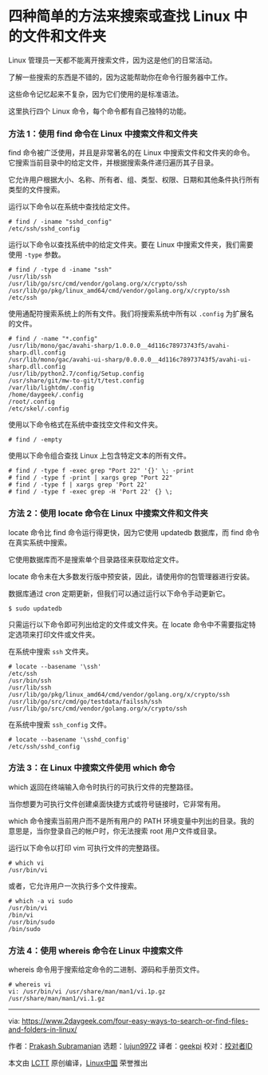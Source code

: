 [#]: collector: (lujun9972)
[#]: translator: (geekpi)
[#]: reviewer: ( )
[#]: publisher: ( )
[#]: url: ( )
[#]: subject: (Four Easy Ways to Search Or Find Files And Folders in Linux)
[#]: via: (https://www.2daygeek.com/four-easy-ways-to-search-or-find-files-and-folders-in-linux/)
[#]: author: (Prakash Subramanian https://www.2daygeek.com/author/prakash/)

四种简单的方法来搜索或查找 Linux 中的文件和文件夹
======

Linux 管理员一天都不能离开搜索文件，因为这是他们的日常活动。

了解一些搜索的东西是不错的，因为这能帮助你在命令行服务器中工作。

这些命令记忆起来不复杂，因为它们使用的是标准语法。

这里执行四个 Linux 命令，每个命令都有自己独特的功能。

### 方法 1：使用 find 命令在 Linux 中搜索文件和文件夹

find 命令被广泛使用，并且是非常著名的在 Linux 中搜索文件和文件夹的命令。它搜索当前目录中的给定文件，并根据搜索条件递归遍历其子目录。

它允许用户根据大小、名称、所有者、组、类型、权限、日期和其他条件执行所有类型的文件搜索。

运行以下命令以在系统中查找给定文件。

```
# find / -iname "sshd_config"
/etc/ssh/sshd_config
```

运行以下命令以查找系统中的给定文件夹。要在 Linux 中搜索文件夹，我们需要使用 `-type` 参数。

```
# find / -type d -iname "ssh"
/usr/lib/ssh
/usr/lib/go/src/cmd/vendor/golang.org/x/crypto/ssh
/usr/lib/go/pkg/linux_amd64/cmd/vendor/golang.org/x/crypto/ssh
/etc/ssh
```

使用通配符搜索系统上的所有文件。我们将搜索系统中所有以 `.config` 为扩展名的文件。

```
# find / -name "*.config"
/usr/lib/mono/gac/avahi-sharp/1.0.0.0__4d116c78973743f5/avahi-sharp.dll.config
/usr/lib/mono/gac/avahi-ui-sharp/0.0.0.0__4d116c78973743f5/avahi-ui-sharp.dll.config
/usr/lib/python2.7/config/Setup.config
/usr/share/git/mw-to-git/t/test.config
/var/lib/lightdm/.config
/home/daygeek/.config
/root/.config
/etc/skel/.config
```

使用以下命令格式在系统中查找空文件和文件夹。

```
# find / -empty
```

使用以下命令组合查找 Linux 上包含特定文本的所有文件。

```
# find / -type f -exec grep "Port 22" '{}' \; -print
# find / -type f -print | xargs grep "Port 22"
# find / -type f | xargs grep 'Port 22'
# find / -type f -exec grep -H 'Port 22' {} \;
```

### 方法 2：使用 locate 命令在 Linux 中搜索文件和文件夹

locate 命令比 find 命令运行得更快，因为它使用 updatedb 数据库，而 find 命令在真实系统中搜索。

它使用数据库而不是搜索单个目录路径来获取给定文件。

locate 命令未在大多数发行版中预安装，因此，请使用你的包管理器进行安装。

数据库通过 cron 定期更新，但我们可以通过运行以下命令手动更新它。

```
$ sudo updatedb
```

只需运行以下命令即可列出给定的文件或文件夹。在 locate 命令中不需要指定特定选项来打印文件或文件夹。

在系统中搜索 `ssh` 文件夹。

```
# locate --basename '\ssh'
/etc/ssh
/usr/bin/ssh
/usr/lib/ssh
/usr/lib/go/pkg/linux_amd64/cmd/vendor/golang.org/x/crypto/ssh
/usr/lib/go/src/cmd/go/testdata/failssh/ssh
/usr/lib/go/src/cmd/vendor/golang.org/x/crypto/ssh
```

在系统中搜索 `ssh_config` 文件。

```
# locate --basename '\sshd_config'
/etc/ssh/sshd_config
```

### 方法 3：在 Linux 中搜索文件使用 which 命令

which 返回在终端输入命令时执行的可执行文件的完整路径。

当你想要为可执行文件创建桌面快捷方式或符号链接时，它非常有用。

which 命令搜索当前用户而不是所有用户的 PATH 环境变量中列出的目录。我的意思是，当你登录自己的帐户时，你无法搜索 root 用户文件或目录。

运行以下命令以打印 vim 可执行文件的完整路径。

```
# which vi
/usr/bin/vi
```

或者，它允许用户一次执行多个文件搜索。

```
# which -a vi sudo
/usr/bin/vi
/bin/vi
/usr/bin/sudo
/bin/sudo
```

### 方法 4：使用 whereis 命令在 Linux 中搜索文件

whereis 命令用于搜索给定命令的二进制、源码和手册页文件。

```
# whereis vi
vi: /usr/bin/vi /usr/share/man/man1/vi.1p.gz /usr/share/man/man1/vi.1.gz
```
--------------------------------------------------------------------------------

via: https://www.2daygeek.com/four-easy-ways-to-search-or-find-files-and-folders-in-linux/

作者：[Prakash Subramanian][a]
选题：[lujun9972][b]
译者：[geekpi](https://github.com/geekpi)
校对：[校对者ID](https://github.com/校对者ID)

本文由 [LCTT](https://github.com/LCTT/TranslateProject) 原创编译，[Linux中国](https://linux.cn/) 荣誉推出

[a]: https://www.2daygeek.com/author/prakash/
[b]: https://github.com/lujun9972